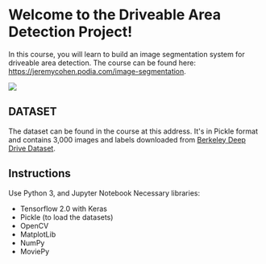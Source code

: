 # Welcome to the Driveable Area Detection Project!

In this course, you will learn to build an image segmentation system for driveable area detection.
The course can be found here: https://jeremycohen.podia.com/image-segmentation.

![](dad.gif)

## DATASET
The dataset can be found in the course at this address.
It's in Pickle format and contains 3,000 images and labels downloaded from [Berkeley Deep Drive Dataset](https://bdd-data.berkeley.edu).

## Instructions
Use Python 3, and Jupyter Notebook
Necessary libraries:
* Tensorflow 2.0 with Keras
* Pickle (to load the datasets)
* OpenCV
* MatplotLib
* NumPy
* MoviePy

